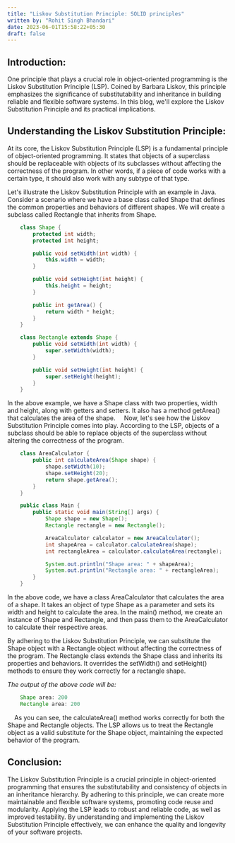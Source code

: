 ```yaml
---
title: "Liskov Substitution Principle: SOLID principles"
written by: "Rohit Singh Bhandari"
date: 2023-06-01T15:58:22+05:30
draft: false
---
```


## Introduction:<br>
One principle that plays a crucial role in object-oriented programming is the Liskov Substitution Principle (LSP). Coined by Barbara Liskov, this principle emphasizes the significance of substitutability and inheritance in building reliable and flexible software systems. In this blog, we'll explore the Liskov Substitution Principle and its practical implications.

## Understanding the Liskov Substitution Principle:<br>
At its core, the Liskov Substitution Principle (LSP) is a fundamental principle of object-oriented programming. It states that objects of a superclass should be replaceable with objects of its subclasses without affecting the correctness of the program. In other words, if a piece of code works with a certain type, it should also work with any subtype of that type.

Let's illustrate the Liskov Substitution Principle with an example in Java. Consider a scenario where we have a base class called Shape that defines the common properties and behaviors of different shapes. We will create a subclass called Rectangle that inherits from Shape.

```java
    class Shape {
        protected int width;
        protected int height;

        public void setWidth(int width) {
            this.width = width;
        }

        public void setHeight(int height) {
            this.height = height;
        }

        public int getArea() {
            return width * height;
        }
    }

    class Rectangle extends Shape {
        public void setWidth(int width) {
            super.setWidth(width);
        }

        public void setHeight(int height) {
            super.setHeight(height);
        }
    }
``` 

In the above example, we have a Shape class with two properties, width and height, along with getters and setters. It also has a method getArea() that calculates the area of the shape.
&nbsp;&nbsp;&nbsp;&nbsp;Now, let's see how the Liskov Substitution Principle comes into play. According to the LSP, objects of a subclass should be able to replace objects of the superclass without altering the correctness of the program.

```java
    class AreaCalculator {
        public int calculateArea(Shape shape) {
            shape.setWidth(10);
            shape.setHeight(20);
            return shape.getArea();
        }
    }

    public class Main {
        public static void main(String[] args) {
            Shape shape = new Shape();
            Rectangle rectangle = new Rectangle();

            AreaCalculator calculator = new AreaCalculator();
            int shapeArea = calculator.calculateArea(shape);
            int rectangleArea = calculator.calculateArea(rectangle);

            System.out.println("Shape area: " + shapeArea);
            System.out.println("Rectangle area: " + rectangleArea);
        }
    }
```

In the above code, we have a class AreaCalculator that calculates the area of a shape. It takes an object of type Shape as a parameter and sets its width and height to calculate the area. In the main() method, we create an instance of Shape and Rectangle, and then pass them to the AreaCalculator to calculate their respective areas.

By adhering to the Liskov Substitution Principle, we can substitute the Shape object with a Rectangle object without affecting the correctness of the program. The Rectangle class extends the Shape class and inherits its properties and behaviors. It overrides the setWidth() and setHeight() methods to ensure they work correctly for a rectangle shape.

_The output of the above code will be:_

```java
    Shape area: 200
    Rectangle area: 200
```

&nbsp;&nbsp;&nbsp;&nbsp;As you can see, the calculateArea() method works correctly for both the Shape and Rectangle objects. The LSP allows us to treat the Rectangle object as a valid substitute for the Shape object, maintaining the expected behavior of the program.

## Conclusion:
The Liskov Substitution Principle is a crucial principle in object-oriented programming that ensures the substitutability and consistency of objects in an inheritance hierarchy. By adhering to this principle, we can create more maintainable and flexible software systems, promoting code reuse and modularity. Applying the LSP leads to robust and reliable code, as well as improved testability. By understanding and implementing the Liskov Substitution Principle effectively, we can enhance the quality and longevity of your software projects.